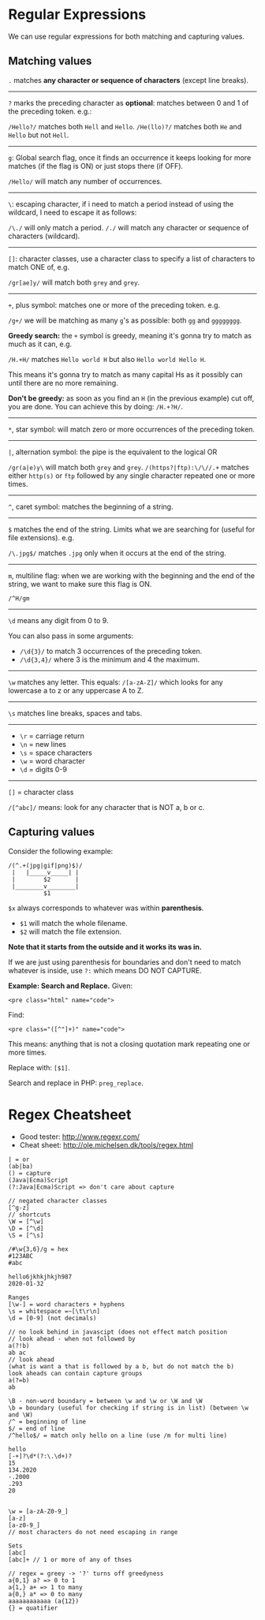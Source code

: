 # Regular Expressions

We can use regular expressions for both matching and capturing values.

## Matching values

`.` matches **any character or sequence of characters** (except line breaks).

---

`?` marks the preceding character as **optional**: matches between 0 and 1 of the preceding token. e.g.:

`/Hello?/` matches both `Hell` and `Hello`.
`/He(llo)?/` matches both `He` and `Hello` but not `Hell`.

---

`g`: Global search flag, once it finds an occurrence it keeps looking for more matches (if the flag is ON) or just stops there (if OFF).

`/Hello/` will match any number of occurrences.

---

`\`: escaping character, if i need to match a period instead of using the wildcard, I need to escape it as follows:

`/\./` will only match a period.
`/./` will match any character or sequence of characters (wildcard).

---

`[]`: character classes, use a character class to specify a list of characters to match ONE of, e.g.

`/gr[ae]y/` will match both `grey` and `grey`.

---

`+`, plus symbol: matches one or more of the preceding token. e.g.

`/g+/` we will be matching as many `g`'s as possible: both `gg` and `gggggggg`.

**Greedy search:** the `+` symbol is greedy, meaning it's gonna try to match as much as it can, e.g.

`/H.+H/` matches `Hello world H` but also `Hello world Hello H`.

This means it's gonna try to match as many capital Hs as it possibly can until there are no more remaining.

**Don't be greedy:** as soon as you find an `H` (in the previous example) cut off, you are done. You can achieve this by doing: `/H.+?H/`.

---

`*`, star symbol: will match zero or more occurrences of the preceding token.

---

`|`, alternation symbol: the pipe is the equivalent to the logical OR

`/gr(a|e)y\` will match both `grey` and `grey`.
`/(https?|ftp):\/\//.+` matches either `http(s)` or `ftp` followed by any single character repeated one or more times.

---

`^`, caret symbol: matches the beginning of a string.

---

`$` matches the end of the string. Limits what we are searching for (useful for file extensions). e.g.

`/\.jpg$/` matches `.jpg` only when it occurs at the end of the string.

---

`m`, multiline flag: when we are working with the beginning and the end of the string, we want to make sure this flag is ON.

`/^H/gm`

---

`\d` means any digit from 0 to 9.

You can also pass in some arguments:

* `/\d{3}/` to match 3 occurrences of the preceding token.
* `/\d{3,4}/` where 3 is the minimum and 4 the maximum.

---

`\w` matches any letter. This equals: `/[a-zA-Z]/` which looks for any lowercase a to z or any uppercase A to Z.

---

`\s` matches line breaks, spaces and tabs.

---

* `\r` = carriage return
* `\n` = new lines
* `\s` = space characters
* `\w` = word character
* `\d` = digits 0-9

---

`[]` = character class

`/[^abc]/` means: look for any character that is NOT a, b or c.

## Capturing values

Consider the following example:

```
/(^.+(jpg|gif|png)$)/
 |   |_____v_____| |
 |        $2       |
 |________v________|
          $1
```

`$x` always corresponds to whatever was within **parenthesis**.

* `$1` will match the whole filename.
* `$2` will match the file extension.

**Note that it starts from the outside and it works its was in.**

If we are just using parenthesis for boundaries and don't need to match whatever is inside, use `?:` which means DO NOT CAPTURE.

**Example: Search and Replace.** Given:

```
<pre class="html" name="code">
```

Find:

```
<pre class="([^"]+)" name="code">
```

This means: anything that is not a closing quotation mark repeating one or more times.

Replace with: `[$1]`.

Search and replace in PHP: `preg_replace`.

# Regex Cheatsheet

* Good tester: http://www.regexr.com/
* Cheat sheet: http://ole.michelsen.dk/tools/regex.html

```
| = or
(ab|ba)
() = capture
(Java|Ecma)Script
(?:Java|Ecma)Script => don't care about capture

// negated character classes
[^g-z]
// shortcuts
\W = [^\w]
\D = [^\d]
\S = [^\s]

/#\w{3,6}/g = hex
#123ABC
#abc

hello6jkhkjhkjh987
2020-01-32

Ranges
[\w-] = word characters + hyphens
\s = whitespace =~[\t\r\n]
\d = [0-9] (not decimals)

// no look behind in javascipt (does not effect match position
// look ahead - when not followed by
a(?!b)
ab ac
// look ahead
(what is want a that is followed by a b, but do not match the b)
look aheads can contain capture groups
a(?=b)
ab

\B - non-word boundary = between \w and \w or \W and \W
\b = boundary (useful for checking if string is in list) (between \w and \W)
/^ = beginning of line
$/ = end of line
/^hello$/ = match only hello on a line (use /m for multi line)

hello
[-+]?\d*(?:\.\d+)?
15
134.2020
-.2000
.293
20


\w = [a-zA-Z0-9_]
[a-z]
[a-z0-9_]
// most characters do not need escaping in range

Sets
[abc]
[abc]+ // 1 or more of any of thses

// regex = greey -> '?' turns off greedyness
a{0,1} a? => 0 to 1
a{1,} a+ => 1 to many
a{0,} a* => 0 to many
aaaaaaaaaaaa (a{12})
{} = quatifier
```
